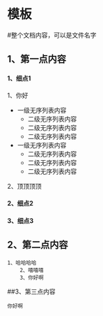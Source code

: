 # 模板

#整个文档内容，可以是文件名字
##  1、第一点内容

#### 1、细点1

1、你好
- 一级无序列表内容
   - 二级无序列表内容
   - 二级无序列表内容
   - 二级无序列表内容
- 一级无序列表内容
   - 二级无序列表内容
   - 二级无序列表内容
   - 二级无序列表内容


2、顶顶顶顶

#### 2、细点2

#### 3、细点3

## 2、第二点内容
```
1、哈哈哈哈
    2、嘻嘻嘻
    3、你好啊
```

##3、第三点内容


```
你好啊


```

